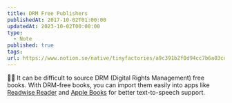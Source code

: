 ```yaml
---
title: DRM Free Publishers
publishedAt: 2017-10-02T01:00:00
updatedAt: 2023-10-02T00:00:00
type:
  - Note
published: true
tags: 
url: https://www.notion.so/native/tinyfactories/a9c391b2f0d94cc7b6a03cd9a7a4083f?v=65d645341e5f408eb9939003e6e98b7a&deepLinkOpenNewTab=true
---
```

👋🏻 It can be difficult to source DRM (Digital Rights Management) free books. With DRM-free books, you can import them easily into apps like [Readwise Reader](https://readwise.io/read) and [Apple Books](https://www.apple.com/apple-books/) for better text-to-speech support.